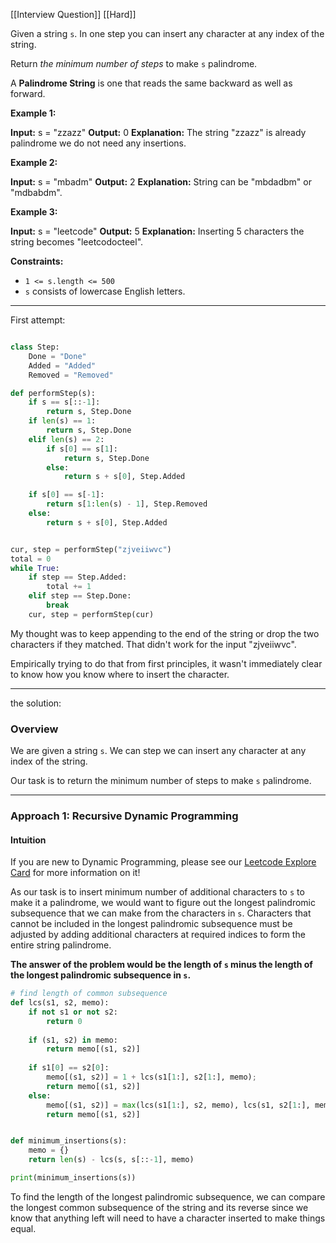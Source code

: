 [[Interview Question]]
[[Hard]]

Given a string `s`. In one step you can insert any character at any index of the string.

Return _the minimum number of steps_ to make `s` palindrome.

A **Palindrome String** is one that reads the same backward as well as forward.

**Example 1:**

**Input:** s = "zzazz"
**Output:** 0
**Explanation:** The string "zzazz" is already palindrome we do not need any insertions.

**Example 2:**

**Input:** s = "mbadm"
**Output:** 2
**Explanation:** String can be "mbdadbm" or "mdbabdm".

**Example 3:**

**Input:** s = "leetcode"
**Output:** 5
**Explanation:** Inserting 5 characters the string becomes "leetcodocteel".

**Constraints:**

-   `1 <= s.length <= 500`
-   `s` consists of lowercase English letters.

---

First attempt:

```python

class Step:
    Done = "Done"
    Added = "Added"
    Removed = "Removed"

def performStep(s):
    if s == s[::-1]:
        return s, Step.Done
    if len(s) == 1:
        return s, Step.Done
    elif len(s) == 2:
        if s[0] == s[1]:
            return s, Step.Done
        else:
            return s + s[0], Step.Added

    if s[0] == s[-1]:
        return s[1:len(s) - 1], Step.Removed
    else:
        return s + s[0], Step.Added


cur, step = performStep("zjveiiwvc")
total = 0
while True:
    if step == Step.Added:
        total += 1
    elif step == Step.Done:
        break
    cur, step = performStep(cur)
```

My thought was to keep appending to the end of the string or drop the two characters if they matched. That didn't work for the input "zjveiiwvc". 

Empirically trying to do that from first principles, it wasn't immediately clear to know how you know where to insert the character.

---
the solution:
### Overview

We are given a string `s`. We can step we can insert any character at any index of the string.

Our task is to return the minimum number of steps to make `s` palindrome.

---

### Approach 1: Recursive Dynamic Programming

#### Intuition

If you are new to Dynamic Programming, please see our [Leetcode Explore Card](https://leetcode.com/explore/featured/card/dynamic-programming/) for more information on it!

As our task is to insert minimum number of additional characters to `s` to make it a palindrome, we would want to figure out the longest palindromic subsequence that we can make from the characters in `s`. Characters that cannot be included in the longest palindromic subsequence must be adjusted by adding additional characters at required indices to form the entire string palindrome.

**The answer of the problem would be the length of `s` minus the length of the longest palindromic subsequence in `s`.**

```python
# find length of common subsequence
def lcs(s1, s2, memo):
    if not s1 or not s2:
        return 0
    
    if (s1, s2) in memo:
        return memo[(s1, s2)]
    
    if s1[0] == s2[0]:
        memo[(s1, s2)] = 1 + lcs(s1[1:], s2[1:], memo);
        return memo[(s1, s2)]
    else:
        memo[(s1, s2)] = max(lcs(s1[1:], s2, memo), lcs(s1, s2[1:], memo))
        return memo[(s1, s2)]


def minimum_insertions(s):
    memo = {}
    return len(s) - lcs(s, s[::-1], memo)

print(minimum_insertions(s))
```

To find the length of the longest palindromic subsequence, we can compare the longest common subsequence of the string and its reverse since we know that anything left will need to have a character inserted to make things equal.

